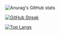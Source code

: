 ![Anurag's GitHub stats](https://github-readme-stats.vercel.app/api?username=Dimmetrodon&count_private=true&show_icons=true&theme=material-palenight)

[![GitHub Streak](http://github-readme-streak-stats.herokuapp.com?user=Dimmetrodon&theme=material-palenight)](https://git.io/streak-stats)

[![Top Langs](https://github-readme-stats.vercel.app/api/top-langs/?username=Dimmetrodon)](https://github.com/anuraghazra/github-readme-stats)
